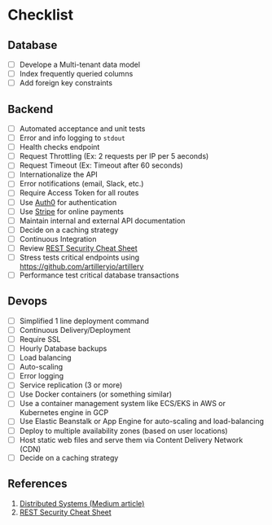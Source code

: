 # Checklist

## Database

- [ ] Develope a Multi-tenant data model
- [ ] Index frequently queried columns
- [ ] Add foreign key constraints

## Backend

- [ ] Automated acceptance and unit tests
- [ ] Error and info logging to `stdout`
- [ ] Health checks endpoint
- [ ] Request Throttling (Ex: 2 requests per IP per 5 aeconds)
- [ ] Request Timeout (Ex: Timeout after 60 seconds)
- [ ] Internationalize the API
- [ ] Error notifications (email, Slack, etc.)
- [ ] Require Access Token for all routes
- [ ] Use [Auth0](https://auth0.com/) for authentication
- [ ] Use [Stripe](https://stripe.com/fr) for online payments
- [ ] Maintain internal and external API documentation
- [ ] Decide on a caching strategy
- [ ] Continuous Integration
- [ ] Review [REST Security Cheat Sheet](https://www.owasp.org/index.php/REST_Security_Cheat_Sheet)
- [ ] Stress tests critical endpoints using https://github.com/artilleryio/artillery
- [ ] Performance test critical database transactions

## Devops

- [ ] Simplified 1 line deployment command
- [ ] Continuous Delivery/Deployment
- [ ] Require SSL
- [ ] Hourly Database backups
- [ ] Load balancing
- [ ] Auto-scaling
- [ ] Error logging 
- [ ] Service replication (3 or more)
- [ ] Use Docker containers (or something similar)
- [ ] Use a container management system like ECS/EKS in AWS or Kubernetes engine in GCP
- [ ] Use Elastic Beanstalk or App Engine for auto-scaling and load-balancing
- [ ] Deploy to multiple availability zones (based on user locations)
- [ ] Host static web files and serve them via Content Delivery Network (CDN)
- [ ] Decide on a caching strategy

## References

1. [Distributed Systems (Medium article)](https://bit.ly/2Ep8DAe)
1. [REST Security Cheat Sheet](https://www.owasp.org/index.php/REST_Security_Cheat_Sheet)
